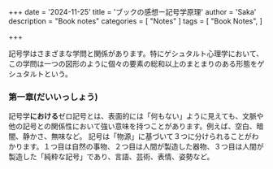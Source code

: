 +++
date = '2024-11-25'
title = 'ブックの感想ー記号学原理'
author = 'Saka'
description = "Book notes"
categories = [
    "Notes"
]
tags = [
    "Book Notes",
]

+++

記号学はさまざまな学問と関係があります。特にゲシュタルト心理学において、この学問は一つの図形のように個々の要素の総和以上のまとまりのある形態をゲシュタルトという。

### 第一章(だいいっしょう)

記号学**における**ゼロ記号とは、表面的には「何もない」ように見えても、文脈や他の記号との関係性において強い意味を持つことがあります。例えば、空白、暗闇、静かさ、無味など。
記号は「物源」に基づいて３つに分けられることがわかります。１つ目は自然の事物、２つ目は人間が製造した器物、３つ目は人間が製造した「純粋な記号」であり、言語、芸術、表情、姿勢など。